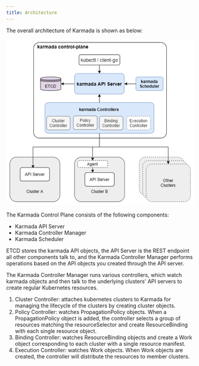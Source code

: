 ```yaml
---
title: Architecture
---
```


The overall architecture of Karmada is shown as below:

![Architecture](../resources/general/architecture.png)

The Karmada Control Plane consists of the following components:

- Karmada API Server
- Karmada Controller Manager
- Karmada Scheduler

ETCD stores the karmada API objects, the API Server is the REST endpoint all other components talk to, and the Karmada Controller Manager performs operations based on the API objects you created through the API server.

The Karmada Controller Manager runs various controllers, which watch karmada objects and then talk to the underlying clusters' API servers to create regular Kubernetes resources.

1. Cluster Controller: attaches kubernetes clusters to Karmada for managing the lifecycle of the clusters by creating cluster objects.
2. Policy Controller: watches PropagationPolicy objects. When a PropagationPolicy object is added, the controller selects a group of resources matching the resourceSelector and create ResourceBinding with each single resource object.
3. Binding Controller: watches ResourceBinding objects and create a Work object corresponding to each cluster with a single resource manifest.
4. Execution Controller: watches Work objects. When Work objects are created, the controller will distribute the resources to member clusters.


